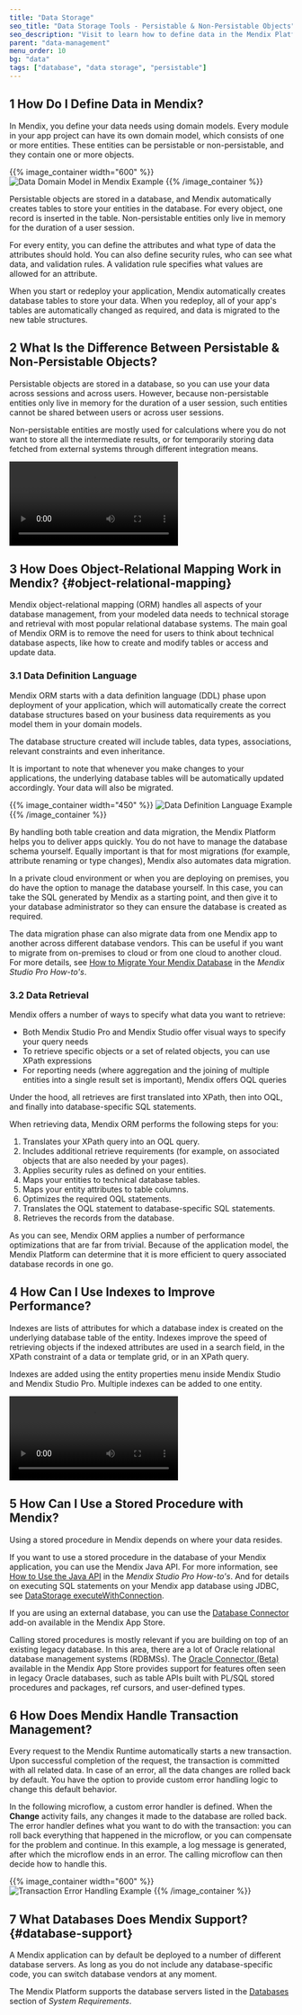 ```yaml
---
title: "Data Storage"
seo_title: "Data Storage Tools - Persistable & Non-Persistable Objects"
seo_description: "Visit to learn how to define data in the Mendix Platform, the difference between persistable & non-persistable objects, & how object-relational mapping works."
parent: "data-management"
menu_order: 10
bg: "data"
tags: ["database", "data storage", "persistable"]
---
```


## 1 How Do I Define Data in Mendix?

In Mendix, you define your data needs using domain models. Every module in your app project can have its own domain model, which consists of one or more entities. These entities can be persistable or non-persistable, and they contain one or more objects.

{{% image_container width="600" %}}
![Data Domain Model in Mendix Example](attachments/data-domain-model.png)
{{% /image_container %}}

Persistable objects are stored in a database, and Mendix automatically creates tables to store your entities in the database. For every object, one record is inserted in the table. Non-persistable entities only live in memory for the duration of a user session.

For every entity, you can define the attributes and what type of data the attributes should hold. You can also define security rules, who can see what data, and validation rules. A validation rule specifies what values are allowed for an attribute.

When you start or redeploy your application, Mendix automatically creates database tables to store your data. When you redeploy, all of your app's tables are automatically changed as required, and data is migrated to the new table structures.

## 2 What Is the Difference Between Persistable & Non-Persistable Objects?

Persistable objects are stored in a database, so you can use your data across sessions and across users. However, because non-persistable entities only live in memory for the duration of a user session, such entities cannot be shared between users or across user sessions.

Non-persistable entities are mostly used for calculations where you do not want to store all the intermediate results, or for temporarily storing data fetched from external systems through different integration means.

<video controls src="attachments/Integration_PersistableEntity.mp4">VIDEO</video>

## 3 How Does Object-Relational Mapping Work in Mendix? {#object-relational-mapping}

Mendix object-relational mapping (ORM) handles all aspects of your database management, from your modeled data needs to technical storage and retrieval with most popular relational database systems. The main goal of Mendix ORM is to remove the need for users to think about technical database aspects, like how to create and modify tables or access and update data.

### 3.1 Data Definition Language

Mendix ORM starts with a data definition language (DDL) phase upon deployment of your application, which will automatically create the correct database structures based on your business data requirements as you model them in your domain models.

The database structure created will include tables, data types, associations, relevant constraints and even inheritance.

It is important to note that whenever you make changes to your applications, the underlying database tables will be automatically updated accordingly. Your data will also be migrated.

{{% image_container width="450" %}}
![Data Definition Language Example](attachments/deploy_ddl.png)
{{% /image_container %}}

By handling both table creation and data migration, the Mendix Platform helps you to deliver apps quickly. You do not have to manage the database schema yourself. Equally important is that for most migrations (for example, attribute renaming or type changes), Mendix also automates data migration.

In a private cloud environment or when you are deploying on premises, you do have the option to manage the database yourself. In this case, you can take the SQL generated by Mendix as a starting point, and then give it to your database administrator so they can ensure the database is created as required.

The data migration phase can also migrate data from one Mendix app to another across different database vendors. This can be useful if you want to migrate from on-premises to cloud or from one cloud to another cloud. For more details, see [How to Migrate Your Mendix Database](https://docs.mendix.com/howto/data-models/migrating-your-mendix-database) in the *Mendix Studio Pro How-to's*.

### 3.2 Data Retrieval

Mendix offers a number of ways to specify what data you want to retrieve:

* Both Mendix Studio Pro and Mendix Studio offer visual ways to specify your query needs
* To retrieve specific objects or a set of related objects, you can use XPath expressions
* For reporting needs (where aggregation and the joining of multiple entities into a single result set is important), Mendix offers OQL queries

Under the hood, all retrieves are first translated into XPath, then into OQL, and finally into database-specific SQL statements.

When retrieving data, Mendix ORM performs the following steps for you:

1. Translates your XPath query into an OQL query.
2. Includes additional retrieve requirements (for example, on associated objects that are also needed by your pages).
3. Applies security rules as defined on your entities.
4. Maps your entities to technical database tables.
5. Maps your entity attributes to table columns.
6. Optimizes the required OQL statements.
7. Translates the OQL statement to database-specific SQL statements.
8. Retrieves the records from the database.

As you can see, Mendix ORM applies a number of performance optimizations that are far from trivial. Because of the application model, the Mendix Platform can determine that it is more efficient to query associated database records in one go.

## 4 How Can I Use Indexes to Improve Performance?

Indexes are lists of attributes for which a database index is created on the underlying database table of the entity. Indexes improve the speed of retrieving objects if the indexed attributes are used in a search field, in the XPath constraint of a data or template grid, or in an XPath query.

Indexes are added using the entity properties menu inside Mendix Studio and Mendix Studio Pro. Multiple indexes can be added to one entity.

<video controls src="attachments/IndexSettings.mp4">VIDEO</video>

## 5 How Can I Use a Stored Procedure with Mendix?

Using a stored procedure in Mendix depends on where your data resides.

If you want to use a stored procedure in the database of your Mendix application, you can use the Mendix Java API. For more information, see [How to Use the Java API](https://docs.mendix.com/howto/logic-business-rules/java-api-tutorial) in the *Mendix Studio Pro How-to's*. And for details on executing SQL statements on your Mendix app database using JDBC, see [DataStorage executeWithConnection](https://apidocs.rnd.mendix.com/8/runtime/com/mendix/datastorage/DataStorage.html#executeWithConnection-java.util.function.Function-).

If you are using an external database, you can use the [Database Connector](https://appstore.home.mendix.com/link/app/2888/) add-on available in the Mendix App Store.

Calling stored procedures is mostly relevant if you are building on top of an existing legacy database. In this area, there are a lot of Oracle relational database management systems (RDBMSs). The [Oracle Connector (Beta)](https://appstore.home.mendix.com/link/app/8683/) available in the Mendix App Store provides support for features often seen in legacy Oracle databases, such as table APIs built with PL/SQL stored procedures and packages, ref cursors, and user-defined types.

## 6 How Does Mendix Handle Transaction Management?

Every request to the Mendix Runtime automatically starts a new transaction. Upon successful completion of the request, the transaction is committed with all related data. In case of an error, all the data changes are rolled back by default. You have the option to provide custom error handling logic to change this default behavior.

In the following microflow, a custom error handler is defined. When the **Change** activity fails, any changes it made to the database are rolled back. The error handler defines what you want to do with the transaction: you can roll back everything that happened in the microflow, or you can compensate for the problem and continue. In this example, a log message is generated, after which the microflow ends in an error. The calling microflow can then decide how to handle this.

{{% image_container width="600" %}}
![Transaction Error Handling Example](attachments/transaction_error_handling.png)
{{% /image_container %}}

## 7 What Databases Does Mendix Support? {#database-support}

A Mendix application can by default be deployed to a number of different database servers. As long as you do not include any database-specific code, you can switch database vendors at any moment.

The Mendix Platform supports the database servers listed in the [Databases](https://docs.mendix.com/refguide/system-requirements#databases) section of *System Requirements*.

